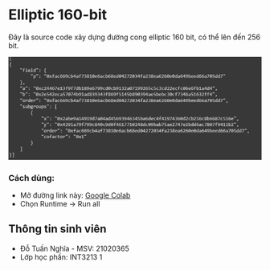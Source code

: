# Elliptic 160-bit

Đây là source code xây dựng đường cong elliptic 160 bit, có thể lên đến 256 bit.

![image](./assets/preview.png)

### Cách dùng: 
- Mở đường link này: [Google Colab](https://colab.research.google.com/drive/1yTstzdR3_2CApHZgUjKcLCHSu7lpGEVv?usp=sharing)
- Chọn Runtime -> Run all

## Thông tin sinh viên
- Đỗ Tuấn Nghĩa - MSV: 21020365
- Lớp học phần: INT3213 1